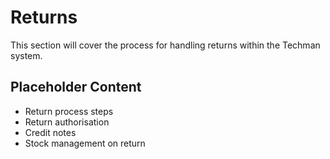 # Returns

This section will cover the process for handling returns within the Techman system.

## Placeholder Content

-   Return process steps
-   Return authorisation
-   Credit notes
-   Stock management on return